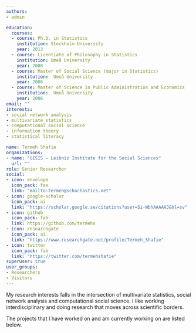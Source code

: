 ```yaml
---
authors:
- admin

education:
  courses:
  - course: Ph.D. in Statistics
    institution: Stockholm University
    year: 2013
  - course: Licentiate of Philosophy in Statistics
    institution: Umeå University
    year: 2008
  - course: Master of Social Science (major in Statistics)
    institution:  Umeå University
    year: 2006
  - course: Master of Science in Public Administration and Economics
    institution:  Umeå University
    year: 2006
email: ""
interests:
- social network analysis
- multivariate statistics
- computational social science
- information theory
- statistical literacy

name: Termeh Shafie
organizations:
- name: "GESIS – Leibniz Institute for the Social Sciences" 
  url: ""
role: Senior Researcher 
social:
- icon: envelope
  icon_pack: fas
  link: "mailto:termeh@schochastics.net"
- icon: google-scholar
  icon_pack: ai
  link: "https://scholar.google.se/citations?user=Si-WbhAAAAAJ&hl=sv"
- icon: github
  icon_pack: fab
  link: https://github.com/termehs
- icon: researchgate
  icon_pack: ai
  link: "https://www.researchgate.net/profile/Termeh_Shafie"
- icon: twitter
  icon_pack: fab
  link: "https://twitter.com/termehshafie"
superuser: true
user_groups:
- Researchers
- Visitors
---
```

My research interests falls in the intersection of multivariate statistics, social network analysis and computational social science. I like working interdisciplinary and doing research that moves across scientific borders. 

The projects that I have worked on and am currently working on are listed below.